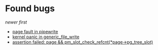 # Found bugs

_newer first_

* [page fault in pipewrite](https://github.com/brho/akaros/issues/46)
* [kernel panic in generic_file_write](https://github.com/brho/akaros/issues/44)
* [assertion failed: page && pm_slot_check_refcnt(*page->pg_tree_slot)](https://github.com/brho/akaros/issues/42)
